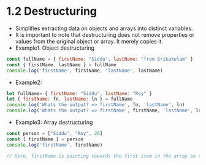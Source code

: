 # 1.2 Destructuring



* Simplifies extracting data on objects and arrays into distinct variables.
* It is important to note that destructuring does not remove properties or values from the original object or array. It merely copies it.
* Example1: Object destructuring

```javascript
const fullName = { firstName: "Siddu", lastName: "from Srikakulam" }
const { firstName, lastName } = fullName
console.log('firstName', firstName, 'lastName', lastName)
```

* Example2:

```javascript
let fullName= { firstName: "Siddu", lastName: "Roy" }
let { firstName: fn, lastName: ln } = fullName
console.log('Whats the output? => firstName', fn, 'lastName', ln)
console.log('Whats the output? => firstName', firstName, 'lastName', lastName)
```

* Example3: Array destructuring

```javascript
const person = ["Siddu", "Roy", 26]
const [ firstName ] = person
console.log('firstName', firstName)

// Here, firstName is pointing towards the first item in the array on the right-hand side. 
```

